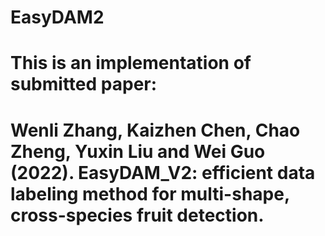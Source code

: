 # EasyDAM2
# This is an implementation of submitted paper:

# Wenli Zhang, Kaizhen Chen, Chao Zheng, Yuxin Liu and Wei Guo (2022). EasyDAM_V2: efficient data labeling method for multi-shape, cross-species fruit detection.
